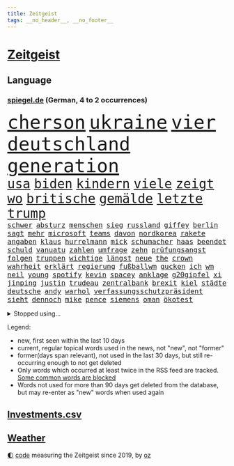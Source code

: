 ```yaml
---
title: Zeitgeist
tags: __no_header__, __no_footer__
---
```


# [Zeitgeist](https://oliz.io/zeitgeist/)

## Language

<h3><a href="https://www.spiegel.de" target="_blank">spiegel.de</a> (German, 4 to 2 occurrences)</h3>
<p style="font-family:monospace">
<span style="font-size:32pt"><a href="news_links.html#cherson" class="current">cherson</a></span>
<span style="font-size:32pt"><a href="news_links.html#ukraine" class="current">ukraine</a></span>
<span style="font-size:32pt"><a href="news_links.html#vier" class="current">vier</a></span>
<span style="font-size:32pt"><a href="news_links.html#deutschland" class="current">deutschland</a></span>
<span style="font-size:32pt"><a href="news_links.html#generation" class="current">generation</a></span>
<br>
<span style="font-size:22pt"><a href="news_links.html#usa" class="current">usa</a></span>
<span style="font-size:22pt"><a href="news_links.html#biden" class="current">biden</a></span>
<span style="font-size:22pt"><a href="news_links.html#kindern" class="current">kindern</a></span>
<span style="font-size:22pt"><a href="news_links.html#viele" class="current">viele</a></span>
<span style="font-size:22pt"><a href="news_links.html#zeigt" class="current">zeigt</a></span>
<span style="font-size:22pt"><a href="news_links.html#wo" class="current">wo</a></span>
<span style="font-size:22pt"><a href="news_links.html#britische" class="current">britische</a></span>
<span style="font-size:22pt"><a href="news_links.html#gemälde" class="current">gemälde</a></span>
<span style="font-size:22pt"><a href="news_links.html#letzte" class="current">letzte</a></span>
<span style="font-size:22pt"><a href="news_links.html#trump" class="current">trump</a></span>
<br>
<span style="font-size:12pt"><a href="news_links.html#schwer" class="current">schwer</a></span>
<span style="font-size:12pt"><a href="news_links.html#absturz" class="current">absturz</a></span>
<span style="font-size:12pt"><a href="news_links.html#menschen" class="current">menschen</a></span>
<span style="font-size:12pt"><a href="news_links.html#sieg" class="current">sieg</a></span>
<span style="font-size:12pt"><a href="news_links.html#russland" class="current">russland</a></span>
<span style="font-size:12pt"><a href="news_links.html#giffey" class="current">giffey</a></span>
<span style="font-size:12pt"><a href="news_links.html#berlin" class="current">berlin</a></span>
<span style="font-size:12pt"><a href="news_links.html#sagt" class="current">sagt</a></span>
<span style="font-size:12pt"><a href="news_links.html#mehr" class="current">mehr</a></span>
<span style="font-size:12pt"><a href="news_links.html#microsoft" class="current">microsoft</a></span>
<span style="font-size:12pt"><a href="news_links.html#teams" class="current">teams</a></span>
<span style="font-size:12pt"><a href="news_links.html#davon" class="current">davon</a></span>
<span style="font-size:12pt"><a href="news_links.html#nordkorea" class="current">nordkorea</a></span>
<span style="font-size:12pt"><a href="news_links.html#rakete" class="current">rakete</a></span>
<span style="font-size:12pt"><a href="news_links.html#angaben" class="current">angaben</a></span>
<span style="font-size:12pt"><a href="news_links.html#klaus" class="current">klaus</a></span>
<span style="font-size:12pt"><a href="news_links.html#hurrelmann" class="new">hurrelmann</a></span>
<span style="font-size:12pt"><a href="news_links.html#mick" class="current">mick</a></span>
<span style="font-size:12pt"><a href="news_links.html#schumacher" class="current">schumacher</a></span>
<span style="font-size:12pt"><a href="news_links.html#haas" class="new">haas</a></span>
<span style="font-size:12pt"><a href="news_links.html#beendet" class="current">beendet</a></span>
<span style="font-size:12pt"><a href="news_links.html#schuld" class="current">schuld</a></span>
<span style="font-size:12pt"><a href="news_links.html#vanuatu" class="new">vanuatu</a></span>
<span style="font-size:12pt"><a href="news_links.html#zahlen" class="current">zahlen</a></span>
<span style="font-size:12pt"><a href="news_links.html#umfrage" class="current">umfrage</a></span>
<span style="font-size:12pt"><a href="news_links.html#zehn" class="current">zehn</a></span>
<span style="font-size:12pt"><a href="news_links.html#prüfungsangst" class="new">prüfungsangst</a></span>
<span style="font-size:12pt"><a href="news_links.html#folgen" class="current">folgen</a></span>
<span style="font-size:12pt"><a href="news_links.html#truppen" class="current">truppen</a></span>
<span style="font-size:12pt"><a href="news_links.html#wichtige" class="current">wichtige</a></span>
<span style="font-size:12pt"><a href="news_links.html#längst" class="current">längst</a></span>
<span style="font-size:12pt"><a href="news_links.html#neue" class="current">neue</a></span>
<span style="font-size:12pt"><a href="news_links.html#the" class="current">the</a></span>
<span style="font-size:12pt"><a href="news_links.html#crown" class="current">crown</a></span>
<span style="font-size:12pt"><a href="news_links.html#wahrheit" class="current">wahrheit</a></span>
<span style="font-size:12pt"><a href="news_links.html#erklärt" class="current">erklärt</a></span>
<span style="font-size:12pt"><a href="news_links.html#regierung" class="current">regierung</a></span>
<span style="font-size:12pt"><a href="news_links.html#fußballwm" class="current">fußballwm</a></span>
<span style="font-size:12pt"><a href="news_links.html#gucken" class="current">gucken</a></span>
<span style="font-size:12pt"><a href="news_links.html#ich" class="current">ich</a></span>
<span style="font-size:12pt"><a href="news_links.html#wm" class="current">wm</a></span>
<span style="font-size:12pt"><a href="news_links.html#neil" class="new">neil</a></span>
<span style="font-size:12pt"><a href="news_links.html#young" class="current">young</a></span>
<span style="font-size:12pt"><a href="news_links.html#spotify" class="current">spotify</a></span>
<span style="font-size:12pt"><a href="news_links.html#kevin" class="current">kevin</a></span>
<span style="font-size:12pt"><a href="news_links.html#spacey" class="current">spacey</a></span>
<span style="font-size:12pt"><a href="news_links.html#anklage" class="current">anklage</a></span>
<span style="font-size:12pt"><a href="news_links.html#g20gipfel" class="current">g20gipfel</a></span>
<span style="font-size:12pt"><a href="news_links.html#xi" class="current">xi</a></span>
<span style="font-size:12pt"><a href="news_links.html#jinping" class="current">jinping</a></span>
<span style="font-size:12pt"><a href="news_links.html#justin" class="current">justin</a></span>
<span style="font-size:12pt"><a href="news_links.html#trudeau" class="new">trudeau</a></span>
<span style="font-size:12pt"><a href="news_links.html#zentralbank" class="current">zentralbank</a></span>
<span style="font-size:12pt"><a href="news_links.html#brexit" class="current">brexit</a></span>
<span style="font-size:12pt"><a href="news_links.html#kiel" class="current">kiel</a></span>
<span style="font-size:12pt"><a href="news_links.html#städte" class="current">städte</a></span>
<span style="font-size:12pt"><a href="news_links.html#deutsche" class="current">deutsche</a></span>
<span style="font-size:12pt"><a href="news_links.html#andy" class="current">andy</a></span>
<span style="font-size:12pt"><a href="news_links.html#warhol" class="new">warhol</a></span>
<span style="font-size:12pt"><a href="news_links.html#verfassungsschutzpräsident" class="current">verfassungsschutzpräsident</a></span>
<span style="font-size:12pt"><a href="news_links.html#sieht" class="current">sieht</a></span>
<span style="font-size:12pt"><a href="news_links.html#dennoch" class="current">dennoch</a></span>
<span style="font-size:12pt"><a href="news_links.html#mike" class="current">mike</a></span>
<span style="font-size:12pt"><a href="news_links.html#pence" class="new">pence</a></span>
<span style="font-size:12pt"><a href="news_links.html#siemens" class="new">siemens</a></span>
<span style="font-size:12pt"><a href="news_links.html#oman" class="new">oman</a></span>
<span style="font-size:12pt"><a href="news_links.html#ökotest" class="new">ökotest</a></span>
</p>
<details>
<summary>Stopped using...</summary>
<p class="former" style="font-size:12pt">
partie(756) strafmaßnahmen(756) überwinden(755) blicken(754) eis(754) genannt(754) kino(754) freiheitsstrafe(753) herbert(753) liege(753) reihe(753) tiefe(753) zugunsten(753) brauchte(752) florian(752) nigeria(752) rheinlandpfalz(752) sarscov2(752) schlimmsten(752) verschieben(752) zeitweise(752) zurzeit(752) öffnen(752) benzin(751) bittere(751) reduziert(751) rufen(751) ikone(750) kraft(750) künftigen(750) locker(750) mittel(750) rassistisch(750) spieltag(750) verlegt(750) version(750) versteckt(750) wofür(750) anbieten(749) angeklagter(749) egal(749) google(749) kriminellen(749) untersuchungsausschuss(749) versehentlich(749) verweigert(749) wettbewerb(749) österreichs(749) abstimmen(748) ausnahmezustand(748) dokumente(748) früh(748) innenministerium(748) insekten(748) interne(748) landen(748) lehrer(748) präsentieren(748) sinnvoll(748) tötung(748) aufgerufen(747) bernd(747) einreisen(747) hebt(747) historisch(747) nahmen(747) verdienen(747) botschaften(746) bundesweite(746) fahrrad(746) schiedsrichter(746) volker(746) 32(745) gesamte(745) heftige(745) regierungspartei(745) riesige(745) vermuten(745) wies(745) zuerst(745) gespalten(744) kämpfer(744) orbán(744) spanier(744) viktor(744) big(743) distanziert(743) online(743) saarland(743) stammt(743) sächsischen(743) warschau(743) ausgleich(742) kleines(742) libyen(742) rollen(742) schauen(742) zuversichtlich(742) flüchtlingen(741) gering(741) sicherte(741) ungarn(741) wachstum(741) zählen(741) anlass(740) dürfe(740) erzählen(740) feld(740) leichen(740) venezuela(740) ökonom(740) filmen(739) kindesmissbrauch(739) siebentageinzidenz(739) bezahlen(738) gesehen(738) impfstoff(738) milliarde(738) öffentlichkeit(738) besondere(737) demonstrationen(737) ermordeten(737) roger(737) verspielt(737) zerstören(737) angerichtet(735) verbindet(735) ordnung(734) trauen(734) mehrerer(733) störung(733) lieferten(732) steckte(732) entwickeln(731) beschränkungen(730) inzidenz(730) älteren(730) ständig(729) begriff(728) heftigen(728) händler(728) dein(727) näher(727) sozialdemokraten(727) spektakuläre(727) eigenes(726) erinnerung(726) aufgetaucht(725) hackerangriff(725) laufenden(724) telegram(724) ausrüstung(723) alexandra(721) engpässe(721) präsenz(721) niederländischen(720) vermisste(720) popstar(718) app(717) bester(716) fußballem(715) termine(714) ungeklärt(713) schützt(711) festhalten(709) smartphones(709) beendete(708) wieso(703) johannes(702) inhaftierten(701) lehrkräfte(701) laufbahn(699) inseln(696) missbrauchs(696) sammeln(693) befunden(677) brutalen(675) explodiert(672) mangelnde(662) uskapitol(662) enthält(656) mallorca(651) langjährige(647) 95(646) niederländer(645) währung(643) öffnet(641) geheimen(639) diagnose(638) estland(627) lahmgelegt(615) zusammenbruch(611) universitäten(593) happy(591) unis(566) reisenden(565) kubicki(559) umständen(548) afghanischen(540) regierungskoalition(527) jamie(515) deutschkolumne(511) serbien(511) lehren(506) unwettern(500) rohstoffe(498) kw(497) entsorgt(496) arte(495) mangelware(495) rereportage(495) verdi(493) aussterben(490) bundesanwaltschaft(479) füllen(479) 72(478) norwegische(478) zwingen(478) georgien(472) dauerte(469) erobert(467) kürzen(466) abgesehen(464) verstorben(461) winde(454) fluten(453) gelaufen(453) dörfer(446) amoklauf(445) privilegien(435) niklas(434) bedrohen(430) drauf(430) genervt(430) machtübernahme(428) verbrannt(427) kanadische(422) gemeinschaft(421) händen(420) tsg(419) ausfälle(416) vertritt(415) zeitungsbericht(415) hawaii(410) versetzt(401) autounfall(399) games(399) vorfeld(399) konflikts(396) fünftel(395) landtagswahl(394) grafiken(392) anton(391) verirrt(388) störungen(387) ice(385) fachkräfte(384) erleben(383) erneuerbaren(382) halbes(381) suizid(381) briefe(380) strackzimmermann(377) bedrängt(369) 74(368) unbekannter(366) weißer(366) töchtern(363) verteidiger(362) versuche(360) oberlandesgericht(359) ostdeutschland(358) siegerin(357) dienstleister(354) reine(354) soziales(352) generationen(348) fußballs(347) gasknappheit(347) schärfere(343) geringer(341) zehnjährigen(339) bundesparteitag(338) hohes(338) invasion(334) begehen(331) schande(330) halte(328) brandbrief(326) finnland(324) schütze(324) atomdeal(316) greuther(315) marieagnes(314) borrell(311) josep(311) kriegsverbrecher(310) leitete(309) beziehen(307) einfaches(304) stabilität(304) bat(303) g7staaten(303) klara(302) preiserhöhung(302) vorbereiten(301) südkoreanische(300) 140(299) sanitäter(299) traurige(299) rennstall(298) vorwoche(297) kahn(296) australier(295) bundesaußenministerin(293) dreyer(292) rheinlandpfälzische(292) verkündete(292) mitgliedstaaten(290) jubiläum(288) sankt(287) militärisch(285) 2002(284) erneuert(282) mutigen(282) streiken(281) bremerhaven(280) verschwindet(280) unterscheiden(279) streik(275) datenschutz(274) justizministerium(274) report(274) buckinghampalast(273) slowakei(273) glanz(271) tourist(270) lohnen(269) murray(269) gezahlt(266) silvio(266) nützt(264) salah(262) konsequent(261) vergewaltigte(261) dramatischer(260) oppositionellen(259) verantwortlichen(259) 92(258) niederlegen(257) fähigkeiten(256) bill(255) philosoph(255) runter(254) it(252) schülern(251) dreharbeiten(249) ökostrom(248) lehnte(247) straßburg(247) dreijährige(246) dubiosen(246) posiert(245) radprofi(244) fragwürdigen(243) begeben(242) hagelt(242) krause(242) kremlkritiker(242) motiven(240) motiviert(240) abtreibungen(238) anliegen(237) fußballspiel(237) vermieter(237) energiepreisen(236) angelegten(235) litt(234) esch(233) kriegszeiten(233) vertreten(233) risse(232) schläger(232) schneidet(232) unsicher(232) fünften(230) nebenbei(230) zeuge(229) ausweiten(228) kasse(228) ausländer(227) katastrophalen(225) flüchtlingspolitik(222) melanie(220) goldene(219) leuchten(218) sexualisierte(218) tätigkeit(218) bundestrainerin(217) spritpreise(217) tätig(217) vergeltung(217) saisonende(216) euaußenbeauftragte(215) cockpit(213) glaubten(213) beanspruchen(212) hahn(212) getreideexporte(210) jones(210) golfer(209) niedersächsischen(208) umsätze(208) zentralrat(208) abgabe(206) leclerc(204) pole(203) rauch(203) smarten(203) vorgeschichte(203) downsyndrom(202) fluch(202) segen(202) nationalteam(201) beck(200) öffentlicher(200) emtitel(198) treue(198) vorfalls(197) freihandelsabkommen(196) trauerfeier(196) zuschauern(195) diplomat(194) waffengesetze(193) weiblichen(193) bauteile(192) angeschlagen(191) insolvenzen(191) riskieren(191) bühnen(190) pipelines(190) spritzen(190) packenden(189) guardiola(188) pep(188) woods(188) rechenschaft(187) verzichtete(185) bodo(184) verstehe(184) 41jährige(183) qualifikation(183) eingeschläfert(182) festland(182) nicola(182) feministische(180) verfügbar(180) dünn(179) gäbe(179) erstattet(178) schlamm(178) generalstaatsanwaltschaft(177) verhängnis(176) virusvariante(175) act(174) beschädigte(174) fragwürdige(174) gefährdete(173) unsicheren(171) befugnisse(170) hoeneß(170) szenario(170) terrorakt(170) uli(170) frontex(169) ägäis(169) aufsteiger(167) begnadigung(167) hinterzogen(167) werkzeug(167) zurücktreten(167) documenta(165) entbunden(165) rüsten(165) ungarische(165) zermürbt(165) empfohlen(164) suchte(164) startups(163) fdppolitikerin(162) gelobt(162) gestohlene(162) usjustizministerium(162) walker(162) 9euroticket(161) exuspräsident(161) girl(161) stehle(161) bundesbürger(160) gerichtshofs(160) kippe(160) kopfgeld(160) verdrängt(160) vorrang(160) beerdigung(159) pässe(159) beatles(158) stramm(158) dauerhaften(156) staatlich(156) unbesetzt(156) unobericht(156) budapest(155) frodeno(154) populäre(153) schwangerschaftsabbruch(153) tauscht(152) traktor(152) westeuropa(152) brandenburgischen(151) 21jährigen(150) 21jähriger(150) fernverkehr(150) verschleiert(150) afghanische(149) belegt(148) nerv(148) ryanair(148) sanktionieren(148) w(148) zufrieden(148) anwältin(147) jungs(147) enbw(146) naturkatastrophen(146) provozieren(146) übung(146) ramelow(145) gravierend(144) bezirk(143) elfmeterschießen(143) generalstaatsanwalt(143) selbstbestimmung(143) verkörperte(143) 90000(142) aufzeichnung(142) erstellt(142) studiert(142) unten(141) ortskräfte(140) schulmassaker(140) hassbotschaften(139) misshandelt(139) mühe(139) arafat(138) chaotisch(138) knapper(138) einschlafen(137) möbel(137) tempel(137) rentnerinnen(136) uvalde(136) patricia(135) spätes(135) tvinterview(135) alligator(134) grün(134) neunjährigen(134) spiegelinterview(134) 24jährigen(133) afdpolitiker(133) sandro(133) baum(132) kriegsende(132) süddeutschland(132) staus(131) haushaltspolitik(130) verschont(130) zeichnungen(130) popp(128) reinhold(128) bahnsteig(126) beteuert(126) unentschieden(126) webbteleskops(126) deutsch(125) monatelanger(125) sicheren(125) bruno(124) schlange(124) tanz(124) übernahmen(124) comingout(123) nordafrika(123) schwul(123) späten(123) stützen(123) abwehrchef(122) kampagne(122) kuratoren(122) ataman(121) erfinder(121) ferda(121) kreta(121) zwölfjährige(120) beute(119) emmy(119) familienstücke(119) brennstäbe(117) fasziniert(117) beurlaubt(116) verzeichnet(116) vosstecklenburg(116) abwarten(115) bemerkenswert(115) boomen(115) po(115) benachbarten(114) l(114) trockenen(114) artemis(113) bremsten(113) kernenergie(113) atomenergie(112) conte(112) fassungslos(112) gartenkolumne(112) schadstoffe(112) säure(112) feststellen(111) koffer(111) schnellt(111) geflüchteter(110) fasst(109) gestrandete(109) schwulenbar(109) berlinerin(108) erich(108) vernichtet(108) deftige(107) elvis(107) frist(107) musikerin(107) normalisierung(107) zelt(107) angetan(106) toaster(106) akws(105) frauenrechte(105) kennengelernt(105) rausch(105) staatsanleihen(105) zuhause(105) reparaturen(104) abhängt(103) geschlossene(103) gustav(103) halbjahr(103) nahrungsmittelpreise(103) rechtsmediziner(103) repressionen(103) 192(102) 2008(102) malta(102) zurückgegeben(102) abe(101) einflussreichen(101) energiesektor(101) victoria(100) überragende(100) achterbahn(99) angespannt(99) gasverbraucher(99) pfosten(99) wundersame(99) atom(98) besprüht(98) sperrung(98) zulieferer(98) ältesten(98) glänzte(97) innenstadt(97) rückkehrer(97) sexistische(97) unabhängigkeitsreferendum(97) kommunizieren(96) zwölfjährigen(96) edinburgh(95) haller(95) kasachstans(95) security(95) vage(95) ekstase(94) erzählung(94) grundsteuererklärung(94) unübersichtlich(94) coronaschutzmaßnahmen(93) czaja(93) erstürmung(93) kapitols(93) nachhaltigkeit(93) urknall(93) 1989(92) bankrott(92) beamtenbund(92) staatshilfen(92) tarifverhandlungen(92) vertreibt(92) wichtigster(92) emu(91) erhöhte(91) gehirn(91) gelohnt(91) rückzieher(91) ausgegangen(90) demografische(90) finanzsystem(90) fuchs(90) onlinemarktplatz(90) bushido(89) demonstrierenden(89) denkmal(89) holocaustmahnmal(89) lokals(89) permanent(89) beistand(88) elefant(88) konsumverhalten(88) krawall(88) militärisches(88) schied(88) sondiert(87) besucherinnen(86) cdumann(86) rechtsradikaler(86) rollendes(86) spekulanten(86) fußballlegende(85) graw(85) lebensjahr(85) sinatra(85) umfassenden(85) wuchtigen(85) zugverkehr(85) kohlestrom(84) rekordzeit(84) schockmoment(84) spvgg(84) zinsschritt(84) östliche(84) denkwürdig(83) entsorgen(83) erhielten(83) flüsse(83) leopard2panzer(83) notlage(83) realpolitik(83) solidarisierte(83) 39jährigen(82) 4800(82) imageverlust(82) konsulat(82) kühlwasser(82) schwule(82) stoffe(82) verteilerkasten(82) bekanntgabe(81) gehaltserhöhung(81) krisenzeiten(81) mithalten(81) modellrechnung(81) prorussisch(81) verabschiedete(81) aufatmen(80) beleg(80) diffusen(80) fußballspielerinnen(80) halterin(80) kampfpanzer(80) lauern(80) markenkern(80) scheinheiligkeit(80) sexismusvorwürfen(80) übte(80) bestritten(79) jährliches(79) ortschaft(79) sea(79) studieren(79) unterwelt(79) abwehrspielerin(78) annie(78) diamanten(78) ermuntert(78) mobilisierung(78) 145(77) atomenergiebehörde(77) bundesratspräsident(77) gewannen(77) knacken(77) schachbrett(77) sonnenblumen(77) streaming(77) verschleierte(77) zerstörungen(77) 56jährige(76) heikle(76) supermarktkette(76) twitteraccount(76) zurückhalten(76) altersarmut(75) e10(75) hinterlegt(75) käfig(75) medizin(75) raketenangriffen(75) renditen(75) terrorgefahr(75) fleischkonsum(74) kurkow(74) körperlichen(74) magie(74) motorsport(74) rauf(74) strang(74) willi(74) 19jähriger(73) flugbahn(73) formel1weltmeister(73) itdienstleister(73) programmiert(73) streckbetrieb(73) verbrennen(73) visa(73) wählte(73) brauereien(72) gründete(72) lebenslange(72) shitstorm(72) ungefähr(72) antisemitismusskandal(71) begrenzen(71) familienurlaub(71) gehörten(71) umfragewerte(71) vergebens(71) wcs(71) audiodatei(70) baerbocks(70) gasnotlage(70) krankenhauses(70) sommerliche(70) souveräner(70) bestes(69) durchsuchte(69) evakuieren(69) pragmatismus(69) probt(69) viking(69) wärmsten(69) alex(68) euland(68) generalleutnant(68) sozialversicherung(68) feltes(67) korridor(67) kriminologe(67) telekom(67) v(67) bekanntester(66) blendete(66) einigermaßen(66) geprallt(66) innovationen(66) klimafreundliche(66) lo(66) mehrfache(66) schutzzone(66) staatsfernsehens(66) beschlagnahmten(65) fischen(65) großflächige(65) kreise(65) kriegstreiberin(65) kästner(65) rabe(65) regenfällen(65) ausbrach(64) bezweifeln(64) bundesgeschäftsführer(64) ermordete(64) gebissen(64) seen(64) bsi(63) darzustellen(63) gründerinnen(63) kairo(63) modeste(63) nackt(63) serienmörder(63) 43jährigen(62) abschiedsbrief(62) bundesligaabsteiger(62) gil(62) leverkusener(62) mangelnden(62) ofarim(62) sturgeon(62) wackelige(62) 1955(61) achterbahnfahrt(61) gewässer(61) linder(61) schikaniert(61) verwendens(61) gänzlich(60) volksparkstadion(60) zurechtkommen(60) befahrbar(59) celsius(59) milieu(59) fdpvize(58) montagsdemos(58) spiegelde(58) befehlsgeber(57) dient(57) filzaffäre(57) frauenrechtlerin(57) gleichgeschlechtliche(57) ironman(57) klaffen(57) nährt(57) patzte(57) verfeindeten(57) 272(56) abwendet(56) anfangs(56) beißt(56) furtwängler(56) grenzstadt(56) leuchtturm(56) ungewohnter(56) untreue(56) ballkontakt(55) bombenanschlag(55) einstand(55) gehetzt(55) hurrikans(55) zollbeamte(55) ökologisch(55) bundesbankpräsident(54) erzrivalen(54) proben(54) stemmt(54) geywitz(53) montagsdemo(53) rummel(53) skrupel(53) täterin(53) verprügelt(53) wiese(53) ausgelassen(52) energielieferant(52) sabotageakten(52) winnetou(52) bemühen(51) jahrelange(51) kita(51) lufthansatochter(51) überfischung(51) aung(50) glaubwürdigkeit(50) homeschooling(50) kyi(50) laudatio(50) prosor(50) schimmelbefalls(50) suu(50) übersehen(50) aktuelles(49) auseinander(49) ausgeraubt(49) bizarre(49) bundesligaklub(49) detonierte(49) erbeuteten(49) finanzmärkten(49) gekracht(49) geschasst(49) igor(49) krefeld(49) tvdebatte(49) zwischenbericht(49) bellen(48) bundesebene(48) fähre(48) data(47) erschöpfter(47) überlässt(47) buhlt(46) verbringen(46) zeichnete(46) elektroschrott(45) feldweg(45) arcade(44) bauministerin(44) butler(44) enormer(44) feist(44) kindergarten(44) schlüsselwerk(44) traineramt(44) win(44) apolda(43) luftverteidigungssystem(43) maduro(43) nicolás(43) reparatur(43) zeitdruck(43) zementieren(43) brendan(42) fernbleiben(42) juristische(42) protestaktion(42) zugeschaltet(42) dennis(41) derby(41) genügen(41) mathe(41) regulären(41) friedensnobelpreisträgerin(40) johan(40) vegane(40) ausbilden(39) reus(39) abschirmdienst(38) austragen(38) chengdu(38) zielgeraden(38) auszulösen(37) breite(37) heiliges(37) holger(37) indiens(37) ködern(37) offizielles(37) schwedendemokraten(37) ungeschlagen(37) 9euroticketnachfolge(36) astronauten(36) entzieht(36) opec+(36) quer(36) spiegelredakteurin(36) zone(36) amoklaufs(35) galoppierenden(35) iaeachef(35) iranerinnen(35) krone(35) laos(35) machbar(35) mitbekommen(35) anekdote(34) bundespolizisten(34) consort(34) grossi(34) ruiniert(34) rückschlägen(34) überraschender(34) anstehenden(33) freiwilliger(33) luftangriffen(33) schulbezirk(33) vereinbarung(33) zurückeroberten(33) ältester(33) bedecken(32) begegnung(32) ensemble(32) lobte(32) titelverteidigung(32) verursachte(32) wahlgang(32) abbey(31) andersson(31) begleichen(31) magdalena(31) pleitewelle(31) sittenpolizei(31) sommerhaus(31) energiepreiskrise(30) nackte(30) schmuggeln(30) billigtarif(29) brutalität(29) fachmesse(29) fundamental(29) schlüsse(29) angezündet(28) firmenpleiten(28) geschleust(28) irland(28) kristersson(28) schlussphase(28) schotten(28) ulf(28) federico(27) hainer(27) masterplan(27) millennials(27) verschenkt(27) überflutet(27) a3(26) asyl(26) denke(26) härtesten(26) schaudern(26) geldproblemen(25) mär(25) verlässlicher(25) bauarbeiter(24) bedeutende(24) dirk(24) kilometerlang(24) literaturnobelpreis(24) passagier(24) return(24) unovollversammlung(24) verfilmt(24) autorennen(23) einsicht(23) einsperren(23) gedreht(23) graz(23) illegales(23) sanders(23) store(23) verfasser(23) überzahl(23) alla(22) kubaner(22) milliardenjongleur(22) pugatschowa(22) spaltet(22) stornierungswelle(22) unbeteiligte(22) wählern(22) adnan(21) auswärtsspiele(21) bvbtrainer(21) grenzschutz(21) kriegsdienstverweigerer(21) kräftige(21) militärkommissar(21) schütten(21) sittenwächter(21) syed(21) tasmanien(21) ächzen(21) coltrane(20) federn(20) grindwale(20) sechzig(20) stimmungsmache(20) einzureisen(19) englischer(19) gunst(19) massenrücktritt(19) neurologe(19) verwundung(19) melonis(18) sechzehnfache(18) verstörend(18) verzeichnen(18) wohnungsbau(18) zehntel(18) cristoforetti(17) einberufen(17) festnehmen(17) kommandantin(17) samantha(17) erzielen(16) fridays(16) lebende(16) sabotage(16) überflutete(16) annexionen(15) dominik(15) hangar(15) tränengas(15) willis(15) alleingelassen(14) bundespräsidentenwahl(14) caterer(14) chemie(14) einkauf(14) epidemie(14) erziehen(14) streampipelines(14) unileben(14) wahllokale(14) ballistische(13) bornholm(13) schmutzig(13) zurücknehmen(13) bahnmitarbeiter(12) birmingham(12) desaströsen(12) feministischen(12) fünfzigerjahren(12) maximalen(12) mitangeklagter(12) mitgebracht(12) niedersachsenwahl(12) o’connor(12) westdeutsche(12) contest(11) eurovision(11) herren(11) klarer(11) kwarteng(11) kwasi(11) lyman(11) nobelpreis(11) ostdeutsche(11)
</p>
</details>
<p>Legend:
<ul>
<li><span class="new">new</span>, first seen within the last 10 days</li>
<li><span class="current">current</span>, regular topical words used in the news, not "new", not "former"</li>
<li><span class="former">former(days span relevant)</span>, not used in the last 30 days, but still re-occurring enough to not get deleted</li>
<li>Only words which occurred at least twice in the RSS feed are tracked. <a href="language/filters.py">Some common words are blocked</a></li>
<li>Words not used for more than 90 days get deleted from the database, but may re-enter as "new" words when used again</li>
</ul>
</p>

## [Investments](investments.html)[.csv](investments.csv)

## [Weather](weather.html)

<footer>
<a href="javascript:toggleTheme()" class="nav">🌓</a>
<a href="https://github.com/ooz/zeitgeist">code</a> measuring the Zeitgeist since 2019, by <a href="https://oliz.io">oz</a>
</footer>
